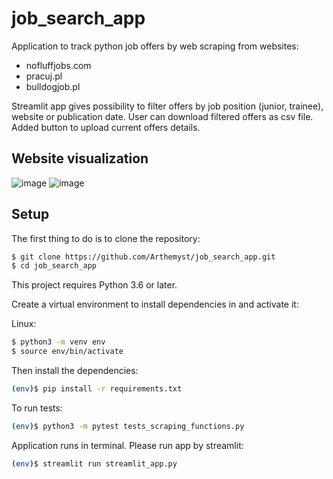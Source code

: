 # job_search_app
Application to track python job offers by web scraping from websites:
- nofluffjobs.com
- pracuj.pl
- bulldogjob.pl

Streamlit app gives possibility to filter offers by job position (junior, trainee), website or publication date.
User can download filtered offers as csv file.
Added button to upload current offers details.

## Website visualization
![image](https://user-images.githubusercontent.com/59807704/190631081-6735d007-8f9d-42d1-b7fc-ef604f27e1f3.png)
![image](https://user-images.githubusercontent.com/59807704/190413956-0fde46c9-6e02-4272-b23b-56eceed08105.png)


## Setup
The first thing to do is to clone the repository:

```sh
$ git clone https://github.com/Arthemyst/job_search_app.git
$ cd job_search_app
```

This project requires Python 3.6 or later.

Create a virtual environment to install dependencies in and activate it:

Linux:
```sh
$ python3 -m venv env
$ source env/bin/activate
```

Then install the dependencies:
```sh
(env)$ pip install -r requirements.txt
```

To run tests:

```sh
(env)$ python3 -m pytest tests_scraping_functions.py
```

Application runs in terminal. Please run app by streamlit:
```sh
(env)$ streamlit run streamlit_app.py
```
